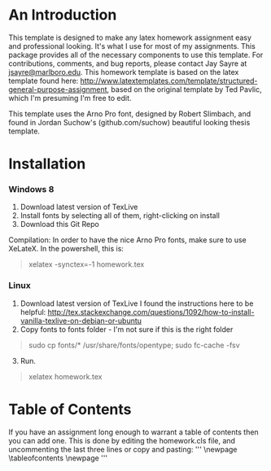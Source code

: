 An Introduction
===============

This template is designed to make any latex homework assignment easy and professional looking. It's what I use for most of my assignments.
This package provides all of the necessary components to use this template. For contributions, comments, and bug reports, please contact Jay Sayre at jsayre@marlboro.edu.
This homework template is based on the latex template found here: http://www.latextemplates.com/template/structured-general-purpose-assignment, based on the original template by  Ted Pavlic, which I'm presuming I'm free to edit. 

This template uses the Arno Pro font, designed by Robert Slimbach, and found in Jordan Suchow's (github.com/suchow) beautiful looking thesis template. 

Installation
============

### Windows 8 ###
1. Download latest version of TexLive
2. Install fonts by selecting all of them, right-clicking on install
3. Download this Git Repo

Compilation:
In order to have the nice Arno Pro fonts, make sure to use XeLateX.
In the powershell, this is:
> xelatex -synctex=-1 homework.tex

### Linux ###
1. Download latest version of TexLive
I found the instructions here to be helpful: http://tex.stackexchange.com/questions/1092/how-to-install-vanilla-texlive-on-debian-or-ubuntu
2. Copy fonts to fonts folder - I'm not sure if this is the right folder

> sudo cp fonts/* /usr/share/fonts/opentype;
> sudo fc-cache -fsv

3. Run.

> xelatex homework.tex

Table of Contents
=================

If you have an assignment long enough to warrant a table of contents then you can add one.
This is done by editing the homework.cls file, and uncommenting the last three lines or copy and pasting:
'''
\newpage
\tableofcontents 
\newpage
'''